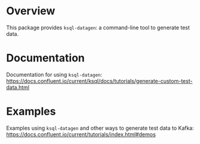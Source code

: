 # Overview

This package provides `ksql-datagen`: a command-line tool to generate test data.

# Documentation

Documentation for using `ksql-datagen`: https://docs.confluent.io/current/ksql/docs/tutorials/generate-custom-test-data.html

# Examples

Examples using `ksql-datagen` and other ways to generate test data to Kafka: https://docs.confluent.io/current/tutorials/index.html#demos
